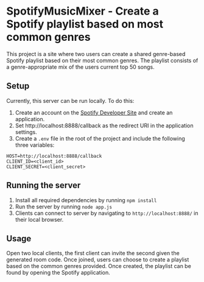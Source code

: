 # SpotifyMusicMixer - Create a Spotify playlist based on most common genres
This project is a site where two users can create a shared genre-based Spotify playlist based on their most common genres. The playlist consists of a genre-appropriate mix of the users current top 50 songs.
## Setup
Currently, this server can be run locally. To do this:
1. Create an account on the [Spotify Developer Site](https://developer.spotify.com/dashboard/) and create an application.
2. Set http://localhost:8888/callback as the redirect URI in the application settings.
3. Create a `.env` file in the root of the project and include the following three variables:
````
HOST=http://localhost:8888/callback
CLIENT_ID=<client_id>
CLIENT_SECRET=<client_secret>
````
## Running the server
1. Install all required dependencies by running `npm install`
2. Run the server by running `node app.js`
3. Clients can connect to server by navigating to `http://localhost:8888/` in their local browser.
## Usage
Open two local clients, the first client can invite the second given the generated room code. Once joined, users can choose to create a playlist based on the common genres provided. Once created, the playlist can be found by opening the Spotify application.
